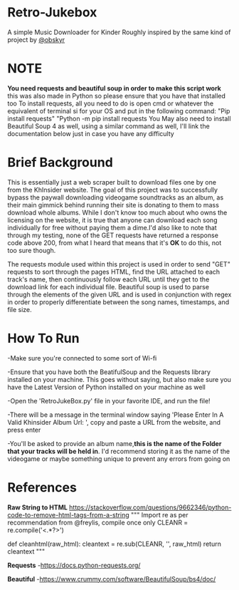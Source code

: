 # Retro-Jukebox
A simple Music Downloader for Kinder
Roughly inspired by the same kind of project by [@obskyr](https://github.com/obskyr/khinsider)

# NOTE
**You need requests and beautiful soup in order to make this script work**  this was also made in Python so please ensure that you have that installed too
To install requests, all you need to do is open cmd or whatever the equivalent of terminal si for your OS and put in the following command:
"Pip install requests"
"Python -m pip install requests
You May also need to install Beautiful Soup 4 as well, using a similar command as well, I'll link the documentation below just in case you have any difficulty

# Brief Background
This is essentially just a web scraper built to download files one by one from the KhInsider website. The goal of this project was to successfully bypass the paywall downloading videogame soundtracks as an album, as their main gimmick behind running their site is donating to them to mass download whole albums. While I don't know too much about who owns the licensing on the website, it is true that anyone can download each song individually for free without paying them a dime.I'd also like to note that through my testing, none of the GET requests have returned a response code above 200, from what I heard that means that it's **OK** to do this, not too sure though.

The requests module used within this project is used in order to send "GET" requests to sort through the pages HTML, find the URL attached to each track's name, then continuously follow each URL until they get to the download link for each individual file. Beautiful soup is used to parse through the elements of the given URL and is used in conjunction with regex in order to properly differentiate between the song names, timestamps, and file size.

# How To Run
-Make sure you're connected to some sort of Wi-fi

-Ensure that you have both the BeatifulSoup and the Requests library installed on your machine. This goes without saying, but also make sure you have the Latest Version of Python installed on your machine as well

-Open the 'RetroJukeBox.py' file in your favorite IDE, and run the file!

-There will be a message in the terminal window saying 'Please Enter In A Valid Khinsider Album Url: ', copy and paste a URL from the website, and press enter

-You'll be asked to provide an album name,**this is the name of the Folder that your tracks will be held in**. I'd recommend storing it as the name of the videogame or maybe something unique to prevent any errors from going on


# References
**Raw String to HTML**
https://stackoverflow.com/questions/9662346/python-code-to-remove-html-tags-from-a-string
"""
Import re
as per recommendation from @freylis, compile once only
CLEANR = re.compile('<.*?>') 

def cleanhtml(raw_html):
  cleantext = re.sub(CLEANR, '', raw_html)
  return cleantext
"""

**Requests**
-https://docs.python-requests.org/

**Beautiful** 
-https://www.crummy.com/software/BeautifulSoup/bs4/doc/ 